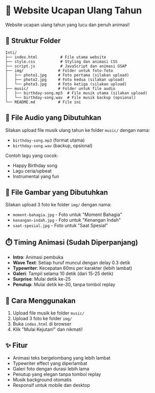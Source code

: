 # 🎉 Website Ucapan Ulang Tahun

Website ucapan ulang tahun yang lucu dan penuh animasi!

## 📁 Struktur Folder

```
Inti/
├── index.html          # File utama website
├── style.css           # Styling dan animasi CSS
├── script.js           # JavaScript dan animasi GSAP
├── img/               # Folder untuk foto-foto
│   ├── photo1.jpg     # Foto pertama (silakan upload)
│   ├── photo2.jpg     # Foto kedua (silakan upload)
│   └── photo3.jpg     # Foto ketiga (silakan upload)
├── music/             # Folder untuk file audio
│   ├── birthday-song.mp3  # File musik utama (silakan upload)
│   └── birthday-song.wav  # File musik backup (opsional)
└── README.md          # File ini
```

## 🎵 File Audio yang Dibutuhkan

Silakan upload file musik ulang tahun ke folder `music/` dengan nama:
- `birthday-song.mp3` (format utama)
- `birthday-song.wav` (backup, opsional)

Contoh lagu yang cocok:
- Happy Birthday song
- Lagu ceria/upbeat
- Instrumental yang fun

## 📸 File Gambar yang Dibutuhkan

Silakan upload 3 foto ke folder `img/` dengan nama:
- `moment-bahagia.jpg` - Foto untuk "Moment Bahagia"
- `kenangan-indah.jpg` - Foto untuk "Kenangan Indah" 
- `saat-spesial.jpg` - Foto untuk "Saat Spesial"

## ⏱️ Timing Animasi (Sudah Diperpanjang)

- **Intro**: Animasi pembuka
- **Wave Text**: Setiap huruf muncul dengan delay 0.3 detik
- **Typewriter**: Kecepatan 60ms per karakter (lebih lambat)
- **Galeri**: Tampil selama 10 detik (dari 15-25 detik)
- **Surprise**: Mulai detik ke-25
- **Penutup**: Mulai detik ke-30, tanpa tombol replay

## 🚀 Cara Menggunakan

1. Upload file musik ke folder `music/`
2. Upload 3 foto ke folder `img/`
3. Buka `index.html` di browser
4. Klik "Mulai Kejutan!" dan nikmati!

## ✨ Fitur

- Animasi teks bergelombang yang lebih lambat
- Typewriter effect yang diperlambat
- Galeri foto dengan durasi lebih lama
- Penutup yang elegan tanpa tombol replay
- Musik background otomatis
- Responsif untuk mobile dan desktop